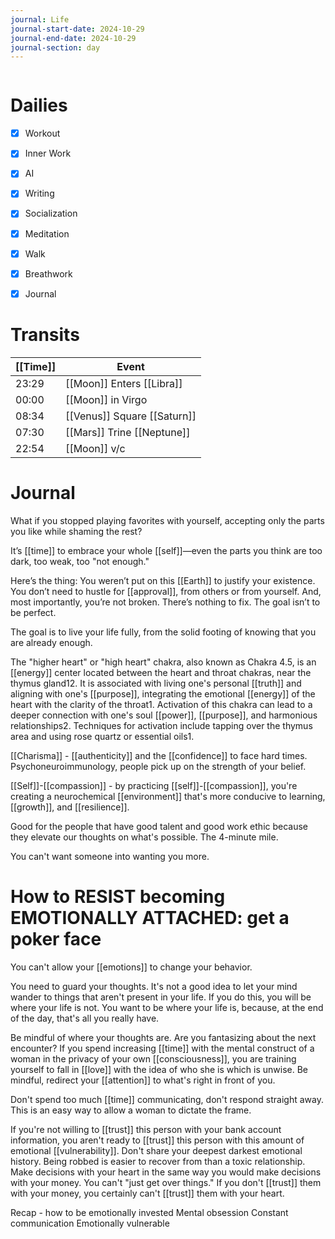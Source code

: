 ```yaml
---
journal: Life
journal-start-date: 2024-10-29
journal-end-date: 2024-10-29
journal-section: day
---
```


```calendar-nav
```

# Dailies

- [x] Workout
- [x] Inner Work
- [x] AI
- [x] Writing
- [x] Socialization
- [x] Meditation
- [x] Walk
- [x] Breathwork
- [x] Journal


# Transits
| [[Time]] | Event |
|------|-------|
| 23:29 | [[Moon]] Enters [[Libra]] |
| 00:00 | [[Moon]] in Virgo |
| 08:34 | [[Venus]] Square [[Saturn]] |
| 07:30 | [[Mars]] Trine [[Neptune]] |
| 22:54 | [[Moon]] v/c |


# Journal
What if you stopped playing favorites with yourself, accepting only the parts you like while shaming the rest?

It’s [[time]] to embrace your whole [[self]]—even the parts you think are too dark, too weak, too "not enough."

Here’s the thing:
You weren’t put on this [[Earth]] to justify your existence.
You don’t need to hustle for [[approval]], from others or from yourself.
And, most importantly, you’re not broken. There’s nothing to fix.
The goal isn’t to be perfect. 

The goal is to live your life fully, from the solid footing of knowing that you are already enough. 


The "higher heart" or "high heart" chakra, also known as Chakra 4.5, is an [[energy]] center located between the heart and throat chakras, near the thymus gland12. It is associated with living one's personal [[truth]] and aligning with one's [[purpose]], integrating the emotional [[energy]] of the heart with the clarity of the throat1. Activation of this chakra can lead to a deeper connection with one's soul [[power]], [[purpose]], and harmonious relationships2. Techniques for activation include tapping over the thymus area and using rose quartz or essential oils1.


[[Charisma]] - [[authenticity]] and the [[confidence]] to face hard times. Psychoneuroimmunology, people pick up on the strength of your belief.

[[Self]]-[[compassion]] - by practicing [[self]]-[[compassion]], you're creating a neurochemical [[environment]] that's more conducive to learning, [[growth]], and [[resilience]]. 

Good for the people that have good talent and good work ethic because they elevate our thoughts on what's possible. The 4-minute mile.



You can't want someone into wanting you more.

# How to RESIST becoming EMOTIONALLY ATTACHED: get a poker face

[](https://www.youtube.com/@psychacks)

You can't allow your [[emotions]] to change your behavior.

You need to guard your thoughts. It's not a good idea to let your mind wander to things that aren't present in your life. If you do this, you will be where your life is not. You want to be where your life is, because, at the end of the day, that's all you really have. 

Be mindful of where your thoughts are. Are you fantasizing about the next encounter? If you spend increasing [[time]] with the mental  construct of a woman in the privacy of your own [[consciousness]], you are training yourself to fall in [[love]] with  the idea of who she is which is unwise. Be mindful, redirect your [[attention]] to  what's right in front of you.

Don't spend too much [[time]] communicating, don't respond straight away. This is an easy way to allow a woman to dictate the frame.

If you're not willing to [[trust]] this person with your bank account information, you aren't ready to [[trust]] this person with this amount of emotional [[vulnerability]]. Don't share your deepest darkest emotional history. Being robbed is easier to recover from than a toxic relationship. Make decisions with your heart in the same way you would make decisions with your money. You can't "just get over things." If you don't [[trust]] them with your money, you certainly can't [[trust]] them with your heart.

Recap - how to be emotionally invested
Mental obsession
Constant communication
Emotionally vulnerable





